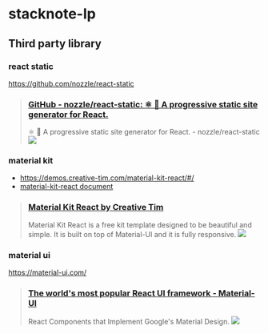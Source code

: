 # stacknote-lp


## Third party library


### react static
https://github.com/nozzle/react-static

> ### [GitHub - nozzle\/react-static: ⚛️ 🚀 A progressive static site generator for React.](https://github.com/nozzle/react-static)
> ⚛️ 🚀 A progressive static site generator for React. - nozzle\/react-static
> ![](https://avatars2.githubusercontent.com/u/5400727?s=400&v=4)

### material kit
- https://demos.creative-tim.com/material-kit-react/#/
- [material-kit-react document](https://demos.creative-tim.com/material-kit-react/#/documentation/tutorial)

> ### [Material Kit React by Creative Tim](https://demos.creative-tim.com/material-kit-react/#/documentation/tutorial)
> Material Kit React is a free kit template designed to be beautiful and simple. It is built on top of Material-UI and it is fully responsive.
> ![](http://s3.amazonaws.com/creativetim_bucket/products/83/opt_mk_react_thumbnail.jpg)

### material ui
https://material-ui.com/

> ### [The world's most popular React UI framework - Material-UI](https://material-ui.com/)
> React Components that Implement Google's Material Design.
> ![](https://material-ui.com/static/brand.png)
